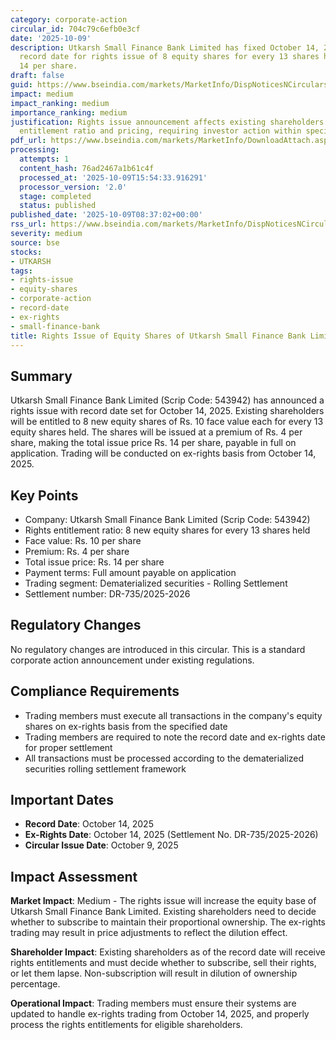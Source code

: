 ```yaml
---
category: corporate-action
circular_id: 704c79c6efb0e3cf
date: '2025-10-09'
description: Utkarsh Small Finance Bank Limited has fixed October 14, 2025 as the
  record date for rights issue of 8 equity shares for every 13 shares held at Rs.
  14 per share.
draft: false
guid: https://www.bseindia.com/markets/MarketInfo/DispNoticesNCirculars.aspx?Noticeid={596D6C46-C01D-420A-BB1A-69851D1AA183}&noticeno=20251009-14&dt=10/09/2025&icount=14&totcount=64&flag=0
impact: medium
impact_ranking: medium
importance_ranking: medium
justification: Rights issue announcement affects existing shareholders with defined
  entitlement ratio and pricing, requiring investor action within specified timeline
pdf_url: https://www.bseindia.com/markets/MarketInfo/DownloadAttach.aspx?id=20251009-14&attachedId=
processing:
  attempts: 1
  content_hash: 76ad2467a1b61c4f
  processed_at: '2025-10-09T15:54:33.916291'
  processor_version: '2.0'
  stage: completed
  status: published
published_date: '2025-10-09T08:37:02+00:00'
rss_url: https://www.bseindia.com/markets/MarketInfo/DispNoticesNCirculars.aspx?Noticeid={596D6C46-C01D-420A-BB1A-69851D1AA183}&noticeno=20251009-14&dt=10/09/2025&icount=14&totcount=64&flag=0
severity: medium
source: bse
stocks:
- UTKARSH
tags:
- rights-issue
- equity-shares
- corporate-action
- record-date
- ex-rights
- small-finance-bank
title: Rights Issue of Equity Shares of Utkarsh Small Finance Bank Limited
---
```


## Summary

Utkarsh Small Finance Bank Limited (Scrip Code: 543942) has announced a rights issue with record date set for October 14, 2025. Existing shareholders will be entitled to 8 new equity shares of Rs. 10 face value each for every 13 equity shares held. The shares will be issued at a premium of Rs. 4 per share, making the total issue price Rs. 14 per share, payable in full on application. Trading will be conducted on ex-rights basis from October 14, 2025.

## Key Points

- Company: Utkarsh Small Finance Bank Limited (Scrip Code: 543942)
- Rights entitlement ratio: 8 new equity shares for every 13 shares held
- Face value: Rs. 10 per share
- Premium: Rs. 4 per share
- Total issue price: Rs. 14 per share
- Payment terms: Full amount payable on application
- Trading segment: Dematerialized securities - Rolling Settlement
- Settlement number: DR-735/2025-2026

## Regulatory Changes

No regulatory changes are introduced in this circular. This is a standard corporate action announcement under existing regulations.

## Compliance Requirements

- Trading members must execute all transactions in the company's equity shares on ex-rights basis from the specified date
- Trading members are required to note the record date and ex-rights date for proper settlement
- All transactions must be processed according to the dematerialized securities rolling settlement framework

## Important Dates

- **Record Date**: October 14, 2025
- **Ex-Rights Date**: October 14, 2025 (Settlement No. DR-735/2025-2026)
- **Circular Issue Date**: October 9, 2025

## Impact Assessment

**Market Impact**: Medium - The rights issue will increase the equity base of Utkarsh Small Finance Bank Limited. Existing shareholders need to decide whether to subscribe to maintain their proportional ownership. The ex-rights trading may result in price adjustments to reflect the dilution effect.

**Shareholder Impact**: Existing shareholders as of the record date will receive rights entitlements and must decide whether to subscribe, sell their rights, or let them lapse. Non-subscription will result in dilution of ownership percentage.

**Operational Impact**: Trading members must ensure their systems are updated to handle ex-rights trading from October 14, 2025, and properly process the rights entitlements for eligible shareholders.